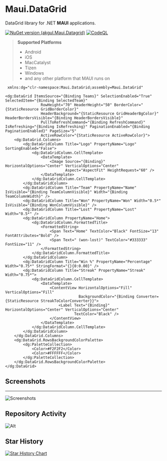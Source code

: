 # Maui.DataGrid

DataGrid library for .NET **MAUI** applications.

[![NuGet version (akgul.Maui.Datagrid)](https://img.shields.io/nuget/v/akgul.Maui.Datagrid.svg)](https://www.nuget.org/packages/akgul.Maui.Datagrid)
[![CodeQL](https://github.com/akgulebubekir/Maui.DataGrid/actions/workflows/codeql.yml/badge.svg)](https://github.com/akgulebubekir/Maui.DataGrid/actions/workflows/codeql.yml)

> **Supported Platforms**
  >
  >- Android
  >- iOS
  >- MacCatalyst
  >- Tizen
  >- Windows
  >- and any other platform that MAUI runs on

```xaml
 xmlns:dg="clr-namespace:Maui.DataGrid;assembly=Maui.DataGrid"

<dg:DataGrid ItemsSource="{Binding Teams}" SelectionEnabled="True" SelectedItem="{Binding SelectedTeam}"
                RowHeight="70" HeaderHeight="50" BorderColor="{StaticResource GridBorderColor}"
                HeaderBackground="{StaticResource GridHeaderBgColor}" HeaderBordersVisible="{Binding HeaderBordersVisible}"
                PullToRefreshCommand="{Binding RefreshCommand}" IsRefreshing="{Binding IsRefreshing}" PaginationEnabled="{Binding PaginationEnabled}" PageSize="5"
                ActiveRowColor="{StaticResource ActiveRowColor}">
    <dg:DataGrid.Columns>
        <dg:DataGridColumn Title="Logo" PropertyName="Logo" SortingEnabled="False">
            <dg:DataGridColumn.CellTemplate>
                <DataTemplate>
                    <Image Source="{Binding}" HorizontalOptions="Center" VerticalOptions="Center"
                           Aspect="AspectFit" HeightRequest="60" />
                </DataTemplate>
            </dg:DataGridColumn.CellTemplate>
        </dg:DataGridColumn>
        <dg:DataGridColumn Title="Team" PropertyName="Name" IsVisible="{Binding TeamColumnVisible}" Width="{Binding TeamColumnWidth}" />
        <dg:DataGridColumn Title="Won" PropertyName="Won" Width="0.5*" IsVisible="{Binding WonColumnVisible}" />
        <dg:DataGridColumn Title="Lost" PropertyName="Lost" Width="0.5*" />
        <dg:DataGridColumn PropertyName="Home">
            <dg:DataGridColumn.FormattedTitle>
                <FormattedString>
                    <Span Text="Home" TextColor="Black" FontSize="13" FontAttributes="Bold" />
                    <Span Text=" (won-lost)" TextColor="#333333" FontSize="11" />
                </FormattedString>
            </dg:DataGridColumn.FormattedTitle>
        </dg:DataGridColumn>
        <dg:DataGridColumn Title="Win %" PropertyName="Percentage" Width="0.75*" StringFormat="{}{0:0.00}" />
        <dg:DataGridColumn Title="Streak" PropertyName="Streak" Width="0.75*">
            <dg:DataGridColumn.CellTemplate>
                <DataTemplate>
                    <ContentView HorizontalOptions="Fill" VerticalOptions="Fill"
                                 BackgroundColor="{Binding Converter={StaticResource StreakToColorConverter}}">
                        <Label Text="{Binding}" HorizontalOptions="Center" VerticalOptions="Center"
                               TextColor="Black" />
                    </ContentView>
                </DataTemplate>
            </dg:DataGridColumn.CellTemplate>
        </dg:DataGridColumn>
    </dg:DataGrid.Columns>
    <dg:DataGrid.RowsBackgroundColorPalette>
        <dg:PaletteCollection>
            <Color>#F2F2F2</Color>
            <Color>#FFFFFF</Color>
        </dg:PaletteCollection>
    </dg:DataGrid.RowsBackgroundColorPalette>
</dg:DataGrid>
```

## Screenshots
----------

![Screenshots](https://raw.githubusercontent.com/akgulebubekir/Maui.DataGrid/master/Screenshots/windows_landscape.PNG)

## Repository Activity

![Alt](https://repobeats.axiom.co/api/embed/850b3036e03f7eff1bb74b4744e42aa3901a8ee7.svg "Repobeats analytics")

## Star History

[![Star History Chart](https://api.star-history.com/svg?repos=akgulebubekir/Maui.DataGrid&type=Date)](https://star-history.com/#akgulebubekir/Maui.DataGrid&Date)
